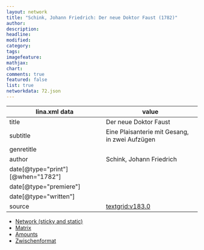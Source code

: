```yaml
---
layout: network
title: "Schink, Johann Friedrich: Der neue Doktor Faust (1782)"
author:
description:
headline:
modified:
category:
tags:
imagefeature: 
mathjax: 
chart: 
comments: true
featured: false
list: true
networkdata: 72.json
---
```

lina.xml data  | value
------------- | -------------
title|Der neue Doktor Faust
subtitle|Eine Plaisanterie mit Gesang, in zwei Aufzügen
genretitle|
author|Schink, Johann Friedrich
date[@type="print"][@when="1782"]|
date[@type="premiere"]|
date[@type="written"]|
source|[textgrid:v183.0](https://textgridlab.org/1.0/tgcrud-public/rest/textgrid:v183.0/data)



* [Network (sticky and static)](/network72)
* [Matrix](/matrix72)
* [Amounts](/amounts72)
* [Zwischenformat](/lina72 )
